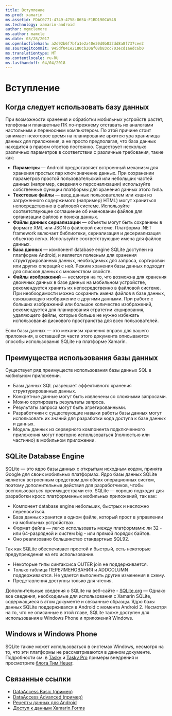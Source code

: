 ```yaml
---
title: Вступление
ms.prod: xamarin
ms.assetid: FDAC0771-4749-4758-865A-F1BD190CA54B
ms.technology: xamarin-android
author: mgmclemore
ms.author: mamcle
ms.date: 03/28/2017
ms.openlocfilehash: a2d92b6f7bfa1e2a40e30d0b832dd8a8f737cee2
ms.sourcegitcommit: 945df041e2180cb20af08b83cc703ecd1aedc6b0
ms.translationtype: MT
ms.contentlocale: ru-RU
ms.lasthandoff: 04/04/2018
---
```

# <a name="introduction"></a>Вступление

## <a name="when-to-use-a-database"></a>Когда следует использовать базу данных

При возможности хранения и обработки мобильных устройств растет, телефоны и планшетные ПК по-прежнему отставать их аналогами настольным и переносным компьютером. По этой причине стоит занимает некоторое время на планирование архитектура хранилища данных для приложения, а не просто предполагая, что база данных находится в правом ответов постоянно. Существует несколько различных параметров в соответствии с различные требования, такие как:

-  **Параметры** — Android предоставляет встроенный механизм для хранения простых пар ключ значение данных. При сохранении параметров простой пользовательский или небольших частей данных (например, сведения о персонализации) используйте собственные функции платформы для хранения данных этого типа.
-  **Текстовые файлы** — ввод данных пользователем или кэши из загруженного содержимого (например) HTML) могут храниться непосредственно в файловой системе. Используйте соответствующее соглашение об именовании файлов для организации файлов и поиска данных.
-  **Файлы данных сериализации** — объекты могут быть сохранены в формате XML или JSON в файловой системе. Платформа .NET framework включает библиотеки, сериализация и десериализация объектов легко. Используйте соответствующие имена для файлов данных.
-  **База данных** — компонент database engine SQLite доступен на платформе Android, и является полезным для хранения структурированных данных, необходимых для запроса, сортировки или других операций с ней. Режим хранения базы данных подходит для списков данных с множеством свойств.
-  **Файлы изображений** — несмотря на то, что возможна для хранения двоичных данных в базе данных на мобильном устройстве, рекомендуется хранить их непосредственно в файловой системе. При необходимости можно сохранить имена файлов в базе данных, связывающую изображение с другими данными. При работе с больших изображений или большое количество изображений, рекомендуется для планирования стратегии кэширования, удаляющего файлы, которые больше не нужно избежать использования дискового пространства для всех пользователей.

Если базы данных — это механизм хранения вправо для вашего приложения, в оставшейся части этого документа описываются способы использования SQLite на платформе Xamarin.

## <a name="advantages-of-using-a-database"></a>Преимущества использования базы данных

Существует ряд преимуществ использования базы данных SQL в мобильном приложении.

-  Базы данных SQL разрешает эффективного хранения структурированных данных.
-  Конкретные данные могут быть извлечены со сложными запросами.
-  Можно сортировать результаты запроса.
-  Результаты запроса могут быть агрегированными.
-  Разработчики с существующие навыки работы базы данных могут использовать их знаний для разработки кода доступа к базе данных и данных.
-  Модель данных из серверного компонента подключенного приложения могут повторно использоваться (полностью или частично) в мобильном приложении.


## <a name="sqlite-database-engine"></a>SQLite Database Engine

SQLite — это ядро базы данных с открытым исходным кодом, принята Google для своих мобильных платформах. Ядро базы данных SQLite является встроенным средством для обеих операционных систем, поэтому дополнительные действия для разработчиков, чтобы воспользоваться преимуществами его. SQLite — хорошо подходит для разработки кросс платформенных мобильных приложений, так как:

-  Компонент database engine небольших, быстрых и несложно переноситься.
-  База данных хранится в одном файле, который прост в управлении на мобильных устройствах.
-  Формат файла — легко использовать между платформами: ли 32 - или 64-разрядной и систем big - или прямой порядок байтов.
-  Оно реализовано большинство стандартных SQL92.


Так как SQLite обеспечивает простой и быстрый, есть некоторые предупреждения на его использование.

-  Некоторые типы синтаксиса OUTER join не поддерживается.
-  Только таблица ПЕРЕИМЕНОВАНИЯ и ADDCOLUMN поддерживаются. Не удается выполнить другие изменения в схему.
-  Представления доступны только для чтения.


Дополнительные сведения о SQLite на веб-сайте - [SQLite.org](http://SQLite.org) — Однако все сведения, необходимые для использования с Xamarin SQLite, содержащиеся в этом документе и связанные образцы. Ядро базы данных SQLite поддерживался в Android с момента Android 2.
Несмотря на то, что не описанные в этой главе, SQLite также доступен для использования в Windows Phone и приложений Windows.

## <a name="windows-and-windows-phone"></a>Windows и Windows Phone

SQLite также может использоваться в системах Windows, несмотря на то, что эти платформы не рассматриваются в данном документе.
Подробности см. в [Tasky](~/cross-platform/app-fundamentals/building-cross-platform-applications/case-study-tasky.md) и [Tasky Pro](~/cross-platform/app-fundamentals/building-cross-platform-applications/case-study-tasky.md) примеры внедрения и просмотрите [блога Тим Heuer](http://timheuer.com/blog/archive/2012/06/28/seeding-your-metro-style-app-with-sqlite-database.aspx).


## <a name="related-links"></a>Связанные ссылки

- [DataAccess Basic (пример)](https://github.com/xamarin/mobile-samples/tree/master/DataAccess/Basic)
- [DataAccess Advanced (пример)](https://github.com/xamarin/mobile-samples/tree/master/DataAccess/Advanced)
- [Рецепты данных для Android](https://developer.xamarin.com/recipes/android/data/)
- [Доступ к данным Xamarin.Forms](~/xamarin-forms/app-fundamentals/databases.md)
